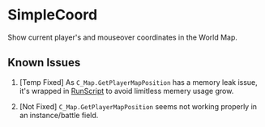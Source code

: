# SimpleCoord

Show current player's and mouseover coordinates in the World Map.

## Known Issues

1. [Temp Fixed] As `C_Map.GetPlayerMapPosition` has a memory leak issue, it's wrapped in [RunScript](https://wowwiki.fandom.com/wiki/API_RunScript) to avoid limitless memery usage grow.

2. [Not Fixed] `C_Map.GetPlayerMapPosition` seems not working properly in an instance/battle field.
